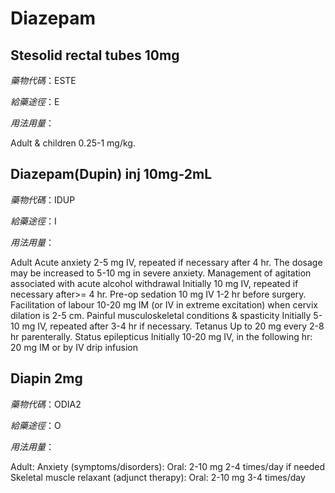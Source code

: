 # Diazepam

## Stesolid rectal tubes 10mg

*藥物代碼*：ESTE

*給藥途徑*：E

*用法用量*：

Adult & children 0.25-1 mg/kg.


## Diazepam(Dupin) inj 10mg-2mL

*藥物代碼*：IDUP

*給藥途徑*：I

*用法用量*：

Adult Acute anxiety 2-5 mg IV, repeated if necessary after 4 hr. The dosage may be increased to 5-10 mg in severe anxiety. Management of agitation associated with acute alcohol withdrawal Initially 10 mg IV, repeated if necessary after>= 4 hr. Pre-op sedation 10 mg IV 1-2 hr before surgery. Facilitation of labour 10-20 mg IM (or IV in extreme excitation) when cervix dilation is 2-5 cm. Painful musculoskeletal conditions & spasticity Initially 5-10 mg IV, repeated after 3-4 hr if necessary. Tetanus Up to 20 mg every 2-8 hr parenterally. Status epilepticus Initially 10-20 mg IV, in the following hr: 20 mg IM or by IV drip infusion

## Diapin 2mg

*藥物代碼*：ODIA2

*給藥途徑*：O

*用法用量*：

Adult:
Anxiety (symptoms/disorders):  Oral: 2-10 mg 2-4 times/day if needed
Skeletal muscle relaxant (adjunct therapy): Oral: 2-10 mg 3-4 times/day

